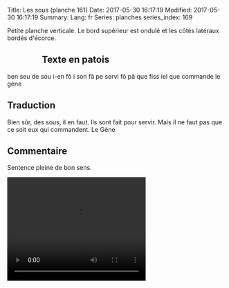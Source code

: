 Title: Les sous (planche 161)
Date: 2017-05-30 16:17:19
Modified: 2017-05-30 16:17:19
Summary: 
Lang: fr
Series: planches
series_index: 169

Petite planche verticale. Le bord supérieur est ondulé et les côtés latéraux bordés d'écorce.

<figure class="image-block" style="float: left;">
  <img alt="" src="{static}/images/planche_161.png">
  <figcaption style="max-width: 216px"></figcaption>
</figure>

## Texte en patois
ben seu de sou i-en fô i son fâ pe servi fô pâ que fiss iel que commande   			    le gène

## Traduction
Bien sûr, des sous, il en faut. Ils sont fait pour servir. Mais il ne faut pas que ce soit eux qui commandent.
Le Gène

## Commentaire
Sentence pleine de bon sens.



<video width="320" height="240" controls>
  <source src="https://d1njpgd0ygatdn.cloudfront.net/video_161.mp4" type="video/mp4">
</video>
